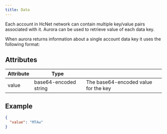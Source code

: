 ```yaml
---
title: Data
---
```


Each account in HcNet network can contain multiple key/value pairs associated with it. Aurora can be used to retrieve value of each data key.

When aurora returns information about a single account data key it uses the following format:

## Attributes

| Attribute | Type | | 
| --- | --- | --- |
| value | base64-encoded string | The base64-encoded value for the key |

## Example

```json
{
  "value": "MTAw"
}
```
